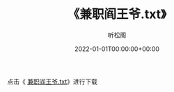 ﻿---
title:  《兼职阎王爷.txt》
date:   2022-01-01T00:00:00+00:00
author: 听松阁
layout: post
permalink: /兼职阎王爷/
categories: 小说
tags: [小说]
---

点击《 [兼职阎王爷.txt](http://img.660000.xyz/bookstukust/book/bntxt/10/兼职阎王爷.txt)》进行下载
